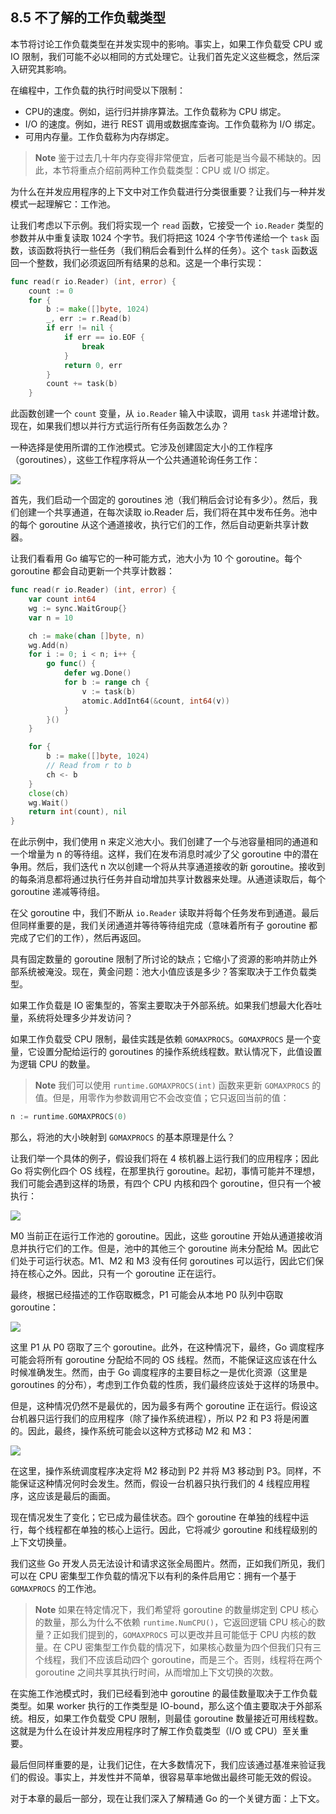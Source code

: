 ## 8.5 不了解的工作负载类型

本节将讨论工作负载类型在并发实现中的影响。事实上，如果工作负载受 CPU 或 IO 限制，我们可能不必以相同的方式处理它。让我们首先定义这些概念，然后深入研究其影响。

在编程中，工作负载的执行时间受以下限制：

* CPU的速度。例如，运行归并排序算法。工作负载称为 CPU 绑定。
* I/O 的速度。例如，进行 REST 调用或数据库查询。工作负载称为 I/O 绑定。
* 可用内存量。工作负载称为内存绑定。

> **Note** 鉴于过去几十年内存变得非常便宜，后者可能是当今最不稀缺的。因此，本节将重点介绍前两种工作负载类型：CPU 或 I/O 绑定。

为什么在并发应用程序的上下文中对工作负载进行分类很重要？让我们与一种并发模式一起理解它：工作池。

让我们考虑以下示例。我们将实现一个 `read` 函数，它接受一个 `io.Reader` 类型的参数并从中重复读取 1024 个字节。我们将把这 1024 个字节传递给一个 `task` 函数，该函数将执行一些任务（我们稍后会看到什么样的任务）。这个 `task` 函数返回一个整数，我们必须返回所有结果的总和。这是一个串行实现：

```go
func read(r io.Reader) (int, error) {
    count := 0
    for {
        b := make([]byte, 1024)
        _, err := r.Read(b)
        if err != nil {
            if err == io.EOF {
                break
            }
            return 0, err
        }
        count += task(b)
    }
```

此函数创建一个 `count` 变量，从 `io.Reader` 输入中读取，调用 `task` 并递增计数。现在，如果我们想以并行方式运行所有任务函数怎么办？

一种选择是使用所谓的工作池模式。它涉及创建固定大小的工作程序（goroutines），这些工作程序将从一个公共通道轮询任务工作：

![](https://img.exciting.net.cn/52.png)

首先，我们启动一个固定的 goroutines 池（我们稍后会讨论有多少）。然后，我们创建一个共享通道，在每次读取 io.Reader 后，我们将在其中发布任务。池中的每个 goroutine 从这个通道接收，执行它们的工作，然后自动更新共享计数器。

让我们看看用 Go 编写它的一种可能方式，池大小为 10 个 goroutine。每个 goroutine 都会自动更新一个共享计数器：

```go
func read(r io.Reader) (int, error) {
    var count int64
    wg := sync.WaitGroup{}
    var n = 10

    ch := make(chan []byte, n)
    wg.Add(n)
    for i := 0; i < n; i++ {
        go func() {
            defer wg.Done()
            for b := range ch {
                v := task(b)
                atomic.AddInt64(&count, int64(v))
            }
        }()
    }

    for {
        b := make([]byte, 1024)
        // Read from r to b
        ch <- b
    }
    close(ch)
    wg.Wait()
    return int(count), nil
}
```

在此示例中，我们使用 n 来定义池大小。我们创建了一个与池容量相同的通道和一个增量为 n 的等待组。这样，我们在发布消息时减少了父 goroutine 中的潜在争用。然后，我们迭代 n 次以创建一个将从共享通道接收的新 goroutine。接收到的每条消息都将通过执行任务并自动增加共享计数器来处理。从通道读取后，每个 goroutine 递减等待组。

在父 goroutine 中，我们不断从 `io.Reader` 读取并将每个任务发布到通道。最后但同样重要的是，我们关闭通道并等待等待组完成（意味着所有子 goroutine 都完成了它们的工作），然后再返回。

具有固定数量的 goroutine 限制了所讨论的缺点；它缩小了资源的影响并防止外部系统被淹没。现在，黄金问题：池大小值应该是多少？答案取决于工作负载类型。

如果工作负载是 IO 密集型的，答案主要取决于外部系统。如果我们想最大化吞吐量，系统将处理多少并发访问？

如果工作负载受 CPU 限制，最佳实践是依赖 `GOMAXPROCS`。`GOMAXPROCS` 是一个变量，它设置分配给运行的 goroutines 的操作系统线程数。默认情况下，此值设置为逻辑 CPU 的数量。

> **Note** 我们可以使用 `runtime.GOMAXPROCS(int)` 函数来更新 `GOMAXPROCS` 的值。但是，用零作为参数调用它不会改变值；它只返回当前的值：

```go
n := runtime.GOMAXPROCS(0)
```

那么，将池的大小映射到 `GOMAXPROCS` 的基本原理是什么？

让我们举一个具体的例子，假设我们将在 4 核机器上运行我们的应用程序；因此 Go 将实例化四个 OS 线程，在那里执行 goroutine。起初，事情可能并不理想，我们可能会遇到这样的场景，有四个 CPU 内核和四个 goroutine，但只有一个被执行：

![](https://img.exciting.net.cn/53.png)

M0 当前正在运行工作池的 goroutine。因此，这些 goroutine 开始从通道接收消息并执行它们的工作。但是，池中的其他三个 goroutine 尚未分配给 M。因此它们处于可运行状态。M1、M2 和 M3 没有任何 goroutines 可以运行，因此它们保持在核心之外。因此，只有一个 goroutine 正在运行。

最终，根据已经描述的工作窃取概念，P1 可能会从本地 P0 队列中窃取 goroutine：

![](https://img.exciting.net.cn/54.png)

这里 P1 从 P0 窃取了三个 goroutine。此外，在这种情况下，最终，Go 调度程序可能会将所有 goroutine 分配给不同的 OS 线程。然而，不能保证这应该在什么时候准确发生。然而，由于 Go 调度程序的主要目标之一是优化资源（这里是 goroutines 的分布），考虑到工作负载的性质，我们最终应该处于这样的场景中。

但是，这种情况仍然不是最优的，因为最多有两个 goroutine 正在运行。假设这台机器只运行我们的应用程序（除了操作系统进程），所以 P2 和 P3 将是闲置的。因此，最终，操作系统可能会以这种方式移动 M2 和 M3：

![](https://img.exciting.net.cn/55.png)

在这里，操作系统调度程序决定将 M2 移动到 P2 并将 M3 移动到 P3。同样，不能保证这种情况何时会发生。然而，假设一台机器只执行我们的 4 线程应用程序，这应该是最后的画面。

现在情况发生了变化；它已成为最佳状态。四个 goroutine 在单独的线程中运行，每个线程都在单独的核心上运行。因此，它将减少 goroutine 和线程级别的上下文切换量。

我们这些 Go 开发人员无法设计和请求这张全局图片。然而，正如我们所见，我们可以在 CPU 密集型工作负载的情况下以有利的条件启用它：拥有一个基于 `GOMAXPROCS` 的工作池。

> **Note** 如果在特定情况下，我们希望将 goroutine 的数量绑定到 CPU 核心的数量，那么为什么不依赖 `runtime.NumCPU()`，它返回逻辑 CPU 核心的数量？正如我们提到的，`GOMAXPROCS` 可以更改并且可能低于 CPU 内核的数量。在 CPU 密集型工作负载的情况下，如果核心数量为四个但我们只有三个线程，我们不应该启动四个 goroutine，而是三个。否则，线程将在两个 goroutine 之间共享其执行时间，从而增加上下文切换的次数。

在实施工作池模式时，我们已经看到池中 goroutine 的最佳数量取决于工作负载类型。如果 worker 执行的工作类型是 IO-bound，那么这个值主要取决于外部系统。相反，如果工作负载受 CPU 限制，则最佳 goroutine 数量接近可用线程数。这就是为什么在设计并发应用程序时了解工作负载类型（I/O 或 CPU）至关重要。

最后但同样重要的是，让我们记住，在大多数情况下，我们应该通过基准来验证我们的假设。事实上，并发性并不简单，很容易草率地做出最终可能无效的假设。

对于本章的最后一部分，现在让我们深入了解精通 Go 的一个关键方面：上下文。